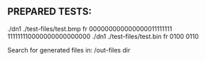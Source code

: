 ## PREPARED TESTS: 

./dn1 ./test-files/test.bmp fr 000000000000000011111111 111111110000000000000000
./dn1 ./test-files/test.bin fr 0100 0110 

Search for generated files in: /out-files dir
